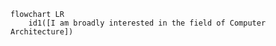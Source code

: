 
```mermaid
flowchart LR
    id1([I am broadly interested in the field of Computer Architecture]) 
    
```
  
        

    

